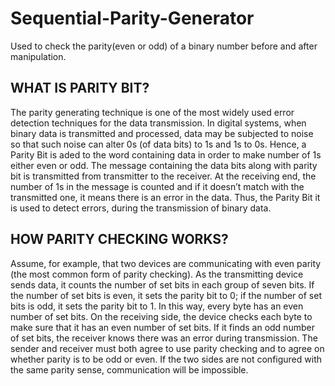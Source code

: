 <h1>Sequential-Parity-Generator</h1>
<p>Used to check the parity(even or odd) of a binary number before and after manipulation.</p>

<h2>WHAT IS PARITY BIT?</h2> 
<p>The parity generating technique is one of the most widely used error detection techniques for the data transmission. In digital systems, when binary data is transmitted and processed, data may be subjected to noise so that such noise can alter 0s (of data bits) to 1s and 1s to 0s. Hence, a Parity Bit is aded to the word containing data in order to make number of 1s either even or odd. The message containing the data bits along with parity bit is transmitted from transmitter to the receiver. At the receiving end, the number of 1s in the message is counted and if it doesn’t match with the transmitted one, it means there is an error in the data. Thus, the Parity Bit it is used to detect errors, during the transmission of binary data.</p>

<h2>HOW PARITY CHECKING WORKS?</h2> 
<p>Assume, for example, that two devices are communicating with even parity (the most common form of parity checking). As the transmitting device sends data, it counts the number of set bits in each group of seven bits. If the number of set bits is even, it sets the parity bit to 0; if the number of set bits is odd, it sets the parity bit to 1. In this way, every byte has an even number of set bits. On the receiving side, the device checks each byte to make sure that it has an even number of set bits. If it finds an odd number of set bits, the receiver knows there was an error during transmission. The sender and receiver must both agree to use parity checking and to agree on whether parity is to be odd or even. If the two sides are not configured with the same parity sense, communication will be impossible.</p>
